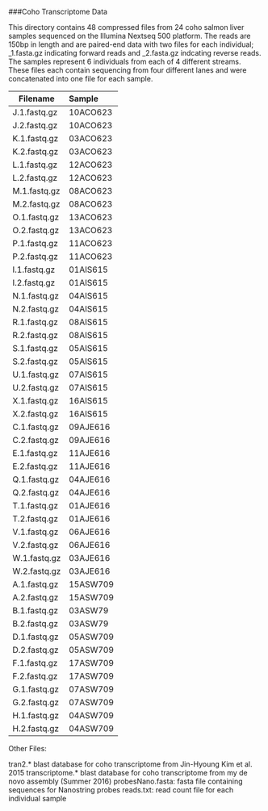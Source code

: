 ###Coho Transcriptome Data

This directory contains 48 compressed files from 24 coho salmon liver samples sequenced on the Illumina Nextseq 500 platform. The reads are 150bp in length and are paired-end data with two files for each individual; _1.fasta.gz indicating forward reads and _2.fasta.gz indcating reverse reads. The samples represent 6 individuals from each of 4 different streams. These files each contain sequencing from four different lanes and were concatenated into one file for each sample. 

|Filename|Sample|
|--------|:-----|
|J.1.fastq.gz|10ACO623
|J.2.fastq.gz|10ACO623
|K.1.fastq.gz|03ACO623
|K.2.fastq.gz|03ACO623
|L.1.fastq.gz|12ACO623
|L.2.fastq.gz|12ACO623
|M.1.fastq.gz|08ACO623
|M.2.fastq.gz|08ACO623
|O.1.fastq.gz|13ACO623
|O.2.fastq.gz|13ACO623
|P.1.fastq.gz|11ACO623
|P.2.fastq.gz|11ACO623
|I.1.fastq.gz|01AIS615
|I.2.fastq.gz|01AIS615
|N.1.fastq.gz|04AIS615
|N.2.fastq.gz|04AIS615
|R.1.fastq.gz|08AIS615
|R.2.fastq.gz|08AIS615
|S.1.fastq.gz|05AIS615
|S.2.fastq.gz|05AIS615
|U.1.fastq.gz|07AIS615
|U.2.fastq.gz|07AIS615
|X.1.fastq.gz|16AIS615
|X.2.fastq.gz|16AIS615
|C.1.fastq.gz|09AJE616
|C.2.fastq.gz|09AJE616
|E.1.fastq.gz|11AJE616
|E.2.fastq.gz|11AJE616
|Q.1.fastq.gz|04AJE616
|Q.2.fastq.gz|04AJE616
|T.1.fastq.gz|01AJE616
|T.2.fastq.gz|01AJE616
|V.1.fastq.gz|06AJE616
|V.2.fastq.gz|06AJE616
|W.1.fastq.gz|03AJE616
|W.2.fastq.gz|03AJE616
|A.1.fastq.gz|15ASW709
|A.2.fastq.gz|15ASW709
|B.1.fastq.gz|03ASW79
|B.2.fastq.gz|03ASW79
|D.1.fastq.gz|05ASW709
|D.2.fastq.gz|05ASW709
|F.1.fastq.gz|17ASW709
|F.2.fastq.gz|17ASW709
|G.1.fastq.gz|07ASW709
|G.2.fastq.gz|07ASW709
|H.1.fastq.gz|04ASW709
|H.2.fastq.gz|04ASW709

Other Files:

tran2.* blast database for coho transcriptome from Jin-Hyoung Kim et al. 2015
transcriptome.* blast database for coho transcriptome from my de novo assembly (Summer 2016)
probesNano.fasta: fasta file containing sequences for Nanostring probes
reads.txt: read count file for each individual sample










